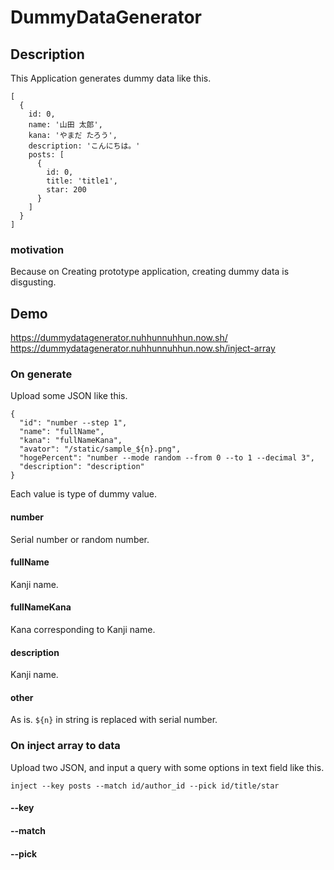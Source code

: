 # DummyDataGenerator
## Description
This Application generates dummy data like this.
```
[
  {
    id: 0,
    name: '山田 太郎',
    kana: 'やまだ たろう',
    description: 'こんにちは。'
    posts: [
      {
        id: 0,
        title: 'title1',
        star: 200
      }
    ]
  }
]
```
### motivation
Because on Creating prototype application, creating dummy data is disgusting.

## Demo
https://dummydatagenerator.nuhhunnuhhun.now.sh/
https://dummydatagenerator.nuhhunnuhhun.now.sh/inject-array

### On generate
Upload some JSON like this.
```
{
  "id": "number --step 1",
  "name": "fullName",
  "kana": "fullNameKana",
  "avator": "/static/sample_${n}.png",
  "hogePercent": "number --mode random --from 0 --to 1 --decimal 3",
  "description": "description"
}
```

Each value is type of dummy value.
#### number
Serial number or random number.

#### fullName
Kanji name.

#### fullNameKana
Kana corresponding to Kanji name.

#### description
Kanji name.

#### other
As is.
`${n}` in string is replaced with serial number.

### On inject array to data
Upload two JSON, and input a query with some options in text field like this.
```
inject --key posts --match id/author_id --pick id/title/star
```
#### --key

#### --match

#### --pick
